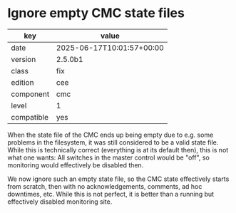 [//]: # (werk v2)
# Ignore empty CMC state files

key        | value
---------- | ---
date       | 2025-06-17T10:01:57+00:00
version    | 2.5.0b1
class      | fix
edition    | cee
component  | cmc
level      | 1
compatible | yes

When the state file of the CMC ends up being empty due to e.g. some problems in
the filesystem, it was still considered to be a valid state file. While this is
technically correct (everything is at its default then), this is not what one
wants: All switches in the master control would be "off", so monitoring would
effectively be disabled then.

We now ignore such an empty state file, so the CMC state effectively starts from
scratch, then with no acknowledgements, comments, ad hoc downtimes, etc. While
this is not perfect, it is better than a running but effectively disabled
monitoring site.
